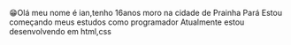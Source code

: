 😁Olá meu nome é ian,tenho 16anos 
moro na cidade de Prainha Pará
Estou começando meus estudos como programador
Atualmente estou desenvolvendo em html,css 
